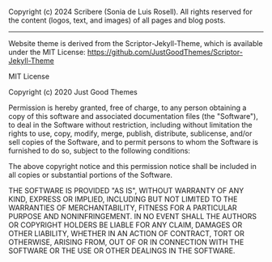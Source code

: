 Copyright (c) 2024 Scribere (Sonia de Luis Rosell). All rights reserved for the
content (logos, text, and images) of all pages and blog posts.

---

Website theme is derived from the Scriptor-Jekyll-Theme, which is available
under the MIT License: https://github.com/JustGoodThemes/Scriptor-Jekyll-Theme

MIT License

Copyright (c) 2020 Just Good Themes

Permission is hereby granted, free of charge, to any person obtaining a copy
of this software and associated documentation files (the "Software"), to deal
in the Software without restriction, including without limitation the rights
to use, copy, modify, merge, publish, distribute, sublicense, and/or sell
copies of the Software, and to permit persons to whom the Software is
furnished to do so, subject to the following conditions:

The above copyright notice and this permission notice shall be included in all
copies or substantial portions of the Software.

THE SOFTWARE IS PROVIDED "AS IS", WITHOUT WARRANTY OF ANY KIND, EXPRESS OR
IMPLIED, INCLUDING BUT NOT LIMITED TO THE WARRANTIES OF MERCHANTABILITY,
FITNESS FOR A PARTICULAR PURPOSE AND NONINFRINGEMENT. IN NO EVENT SHALL THE
AUTHORS OR COPYRIGHT HOLDERS BE LIABLE FOR ANY CLAIM, DAMAGES OR OTHER
LIABILITY, WHETHER IN AN ACTION OF CONTRACT, TORT OR OTHERWISE, ARISING FROM,
OUT OF OR IN CONNECTION WITH THE SOFTWARE OR THE USE OR OTHER DEALINGS IN THE
SOFTWARE.
